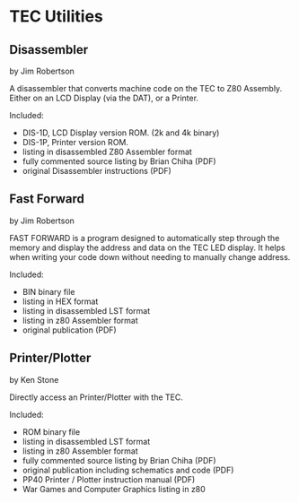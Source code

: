 # TEC Utilities

## Disassembler
by Jim Robertson

A disassembler that converts machine code on the TEC to Z80 Assembly.  Either on an LCD Display (via the DAT), or a Printer.

Included:
- DIS-1D, LCD Display version ROM.  (2k and 4k binary)
- DIS-1P, Printer version ROM.
- listing in disassembled Z80 Assembler format
- fully commented source listing by Brian Chiha (PDF)
- original Disassembler instructions (PDF)

## Fast Forward
by Jim Robertson

FAST FORWARD is a program designed to automatically step through the memory and display the address and data on the TEC LED display.  It helps when writing your code down without needing to manually change address.

Included:
- BIN binary file
- listing in HEX format
- listing in disassembled LST format
- listing in z80 Assembler format
- original publication (PDF)

## Printer/Plotter
by Ken Stone

Directly access an Printer/Plotter with the TEC.

Included:
- ROM binary file
- listing in disassembled LST format
- listing in z80 Assembler format
- fully commented source listing by Brian Chiha (PDF)
- original publication including schematics and code (PDF)
- PP40 Printer / Plotter instruction manual (PDF)
- War Games and Computer Graphics listing in z80